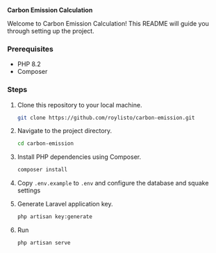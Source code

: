**Carbon Emission Calculation**

Welcome to Carbon Emission Calculation! This README will guide you through setting up the project.

### Prerequisites

-   PHP 8.2
-   Composer

### Steps

1. Clone this repository to your local machine.

    ```bash
    git clone https://github.com/roylisto/carbon-emission.git
    ```

2. Navigate to the project directory.

    ```bash
    cd carbon-emission
    ```

3. Install PHP dependencies using Composer.

    ```bash
    composer install
    ```

4. Copy `.env.example` to `.env` and configure the database and squake settings

5. Generate Laravel application key.

    ```bash
    php artisan key:generate
    ```

6. Run
    ```bash
    php artisan serve
    ```
